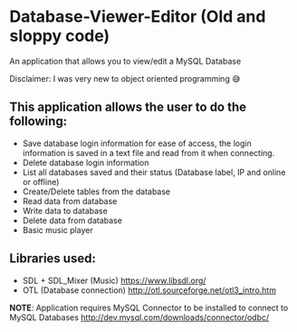 # Database-Viewer-Editor (Old and sloppy code)
An application that allows you to view/edit a MySQL Database

Disclaimer: I was very new to object oriented programming 😅

## This application allows the user to do the following:
- Save database login information for ease of access, the login information is saved in a text file and read from it when connecting.
- Delete database login information
- List all databases saved and their status (Database label, IP and online or offline)
- Create/Delete tables from the database
- Read data from database
- Write data to database
- Delete data from database
- Basic music player


## Libraries used:
- SDL + SDL_Mixer (Music) https://www.libsdl.org/
- OTL (Database connection) http://otl.sourceforge.net/otl3_intro.htm

**NOTE**: Application requires MySQL Connector to be installed to connect to MySQL Databases
http://dev.mysql.com/downloads/connector/odbc/
